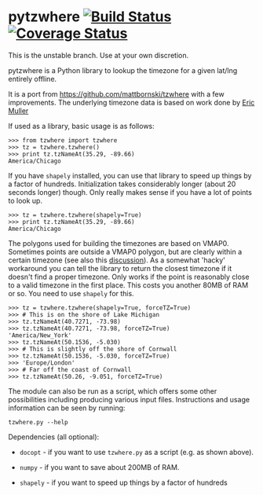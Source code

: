 pytzwhere [![Build Status](https://travis-ci.org/pegler/pytzwhere.svg)](https://travis-ci.org/pegler/pytzwhere) [![Coverage Status](https://coveralls.io/repos/pegler/pytzwhere/badge.svg)](https://coveralls.io/r/pegler/pytzwhere)
=========

This is the unstable branch. Use at your own discretion.

pytzwhere is a Python library to lookup the timezone for a given lat/lng entirely offline.

It is a port from https://github.com/mattbornski/tzwhere with a few improvements. The underlying timezone data is based on work done by [Eric Muller](http://efele.net/maps/tz/world/)

If used as a library, basic usage is as follows:

    >>> from tzwhere import tzwhere
    >>> tz = tzwhere.tzwhere()
    >>> print tz.tzNameAt(35.29, -89.66)
    America/Chicago

If you have `shapely` installed, you can use that library to speed up things by a factor of hundreds. Initialization takes considerably longer (about 20 seconds longer) though. Only really makes sense if you have a lot of points to look up.
    
    >>> tz = tzwhere.tzwhere(shapely=True)
    >>> print tz.tzNameAt(35.29, -89.66)
    America/Chicago

The polygons used for building the timezones are based on VMAP0. Sometimes points are outside a VMAP0 polygon, but are clearly within a certain timezone (see also this [discussion](https://github.com/mattbornski/tzwhere/issues/8)). As a somewhat 'hacky' workaround you can tell the library to return the closest timezone if it doesn't find a proper timezone. Only works if the point is reasonably close to a valid timezone in the first place. This costs you another 80MB of RAM or so. You need to use `shapely` for this. 

    >>> tz = tzwhere.tzwhere(shapely=True, forceTZ=True)
    >>> # This is on the shore of Lake Michigan
    >>> tz.tzNameAt(40.7271, -73.98)
    >>> tz.tzNameAt(40.7271, -73.98, forceTZ=True)
    'America/New_York'
    >>> tz.tzNameAt(50.1536, -5.030)
    >>> # This is slightly off the shore of Cornwall
    >>> tz.tzNameAt(50.1536, -5.030, forceTZ=True) 
    >>> 'Europe/London'
    >>> # Far off the coast of Cornwall
    >>> tz.tzNameAt(50.26, -9.051, forceTZ=True)

The module can also be run as a script, which offers some other possibilities including producing various input files. Instructions and usage information can be seen by running:

    tzwhere.py --help

Dependencies (all optional):

  * `docopt` - if you want to use `tzwhere.py` as a script (e.g. as shown above).

  * `numpy` - if you want to save about 200MB of RAM.

  * `shapely` - if you want to speed up things by a factor of hundreds

